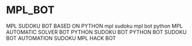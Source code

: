 # MPL_BOT
MPL SUDOKU BOT BASED ON PYTHON 
mpl sudoku
mpl bot python
MPL AUTOMATIC SOLVER BOT
PYTHON SUDOKU BOT
PYTHON BOT 
SUDOKU BOT
AUTOMATION SUDOKU
MPL HACK BOT
